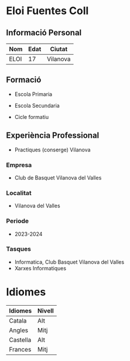 # Eloi Fuentes Coll

## Informació Personal


| Nom      | Edat | Ciutat     |
|----------|------|------------|
| ELOI     | 17   | Vilanova   |
 ## Formació


- Escola Primaria


- Escola Secundaria


- Cicle formatiu
## Experiència Professional
- Practiques (conserge) Vilanova


### Empresa


- Club de Basquet Vilanova del Valles
### Localitat


- Vilanova del Valles
### Periode


- 2023-2024
### Tasques
- Informatica, Club Basquet Vilanova del Valles
- Xarxes Informatiques
# Idiomes
| Idiomes     | Nivell      |
|-------------|-------------|
| Catala      | Alt         |
| Angles      | Mitj        |    
| Castella    |Alt         |  
| Frances     | Mitj        | 

